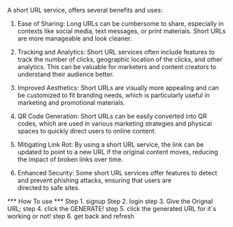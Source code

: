 A short URL service, offers several benefits and uses:

1. Ease of Sharing: Long URLs can be cumbersome to share, especially in contexts like social media, text messages, or print materials. Short URLs are more manageable and look cleaner.

2. Tracking and Analytics: Short URL services often include features to track the number of clicks, geographic location of the clicks, and other analytics. This can be valuable for marketers and content creators to understand their audience better.

3. Improved Aesthetics: Short URLs are visually more appealing and can be customized to fit branding needs, which is particularly useful in marketing and promotional materials.

4. QR Code Generation: Short URLs can be easily converted into QR codes, which are used in various marketing strategies and physical spaces to quickly direct users to online content.

5. Mitigating Link Rot: By using a short URL service, the link can be updated to point to a new URL if the original content moves, reducing the impact of broken links over time.

6. Enhanced Security: Some short URL services offer features to detect and prevent phishing attacks, ensuring that users are directed to safe sites.



*** How To use ***
Step 1. signup 
Step 2. login
step 3. Give the Orignal URL;
step 4. click the GENERATE!
step 5. click the generated URL for it`s working or not!
step 6. get back and refresh

